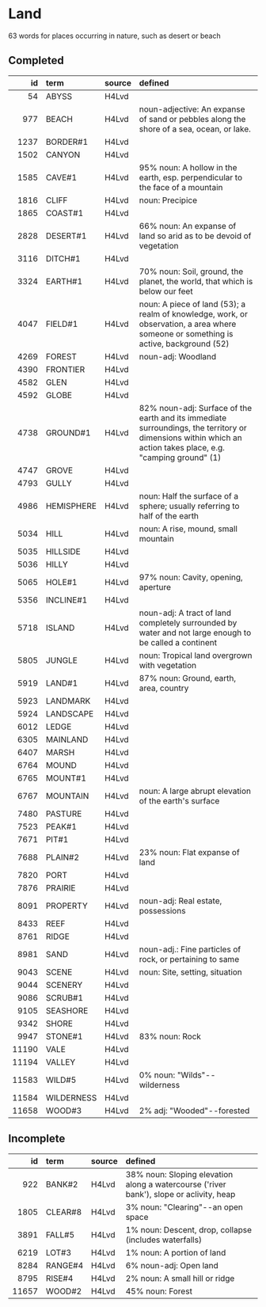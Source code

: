 # Land

63 words for places occurring in nature, such as desert or beach

## Completed

|    id | term       | source   | defined                                                                                                                                                        |
|------:|:-----------|:---------|:---------------------------------------------------------------------------------------------------------------------------------------------------------------|
|    54 | ABYSS      | H4Lvd    |                                                                                                                                                                |
|   977 | BEACH      | H4Lvd    | noun-adjective: An expanse of sand or pebbles along the shore of a sea,  ocean, or lake.                                                                       |
|  1237 | BORDER#1   | H4Lvd    |                                                                                                                                                                |
|  1502 | CANYON     | H4Lvd    |                                                                                                                                                                |
|  1585 | CAVE#1     | H4Lvd    | 95% noun: A hollow in the earth, esp. perpendicular to the face of a mountain                                                                                  |
|  1816 | CLIFF      | H4Lvd    | noun: Precipice                                                                                                                                                |
|  1865 | COAST#1    | H4Lvd    |                                                                                                                                                                |
|  2828 | DESERT#1   | H4Lvd    | 66% noun: An expanse of land so arid as to be devoid of vegetation                                                                                             |
|  3116 | DITCH#1    | H4Lvd    |                                                                                                                                                                |
|  3324 | EARTH#1    | H4Lvd    | 70% noun: Soil, ground, the planet, the world, that which is below our feet                                                                                    |
|  4047 | FIELD#1    | H4Lvd    | noun: A piece of land (53); a realm of knowledge, work, or observation,  a area where someone or something is active, background (52)                          |
|  4269 | FOREST     | H4Lvd    | noun-adj: Woodland                                                                                                                                             |
|  4390 | FRONTIER   | H4Lvd    |                                                                                                                                                                |
|  4582 | GLEN       | H4Lvd    |                                                                                                                                                                |
|  4592 | GLOBE      | H4Lvd    |                                                                                                                                                                |
|  4738 | GROUND#1   | H4Lvd    | 82% noun-adj: Surface of the earth and its immediate surroundings, the  territory or dimensions within which an action takes place, e.g. "camping  ground" (1) |
|  4747 | GROVE      | H4Lvd    |                                                                                                                                                                |
|  4793 | GULLY      | H4Lvd    |                                                                                                                                                                |
|  4986 | HEMISPHERE | H4Lvd    | noun: Half the surface of a sphere; usually referring to half of the earth                                                                                     |
|  5034 | HILL       | H4Lvd    | noun: A rise, mound, small mountain                                                                                                                            |
|  5035 | HILLSIDE   | H4Lvd    |                                                                                                                                                                |
|  5036 | HILLY      | H4Lvd    |                                                                                                                                                                |
|  5065 | HOLE#1     | H4Lvd    | 97% noun: Cavity, opening, aperture                                                                                                                            |
|  5356 | INCLINE#1  | H4Lvd    |                                                                                                                                                                |
|  5718 | ISLAND     | H4Lvd    | noun-adj: A tract of land completely surrounded by water and not large  enough to be called a continent                                                        |
|  5805 | JUNGLE     | H4Lvd    | noun: Tropical land overgrown with vegetation                                                                                                                  |
|  5919 | LAND#1     | H4Lvd    | 87% noun: Ground, earth, area, country                                                                                                                         |
|  5923 | LANDMARK   | H4Lvd    |                                                                                                                                                                |
|  5924 | LANDSCAPE  | H4Lvd    |                                                                                                                                                                |
|  6012 | LEDGE      | H4Lvd    |                                                                                                                                                                |
|  6305 | MAINLAND   | H4Lvd    |                                                                                                                                                                |
|  6407 | MARSH      | H4Lvd    |                                                                                                                                                                |
|  6764 | MOUND      | H4Lvd    |                                                                                                                                                                |
|  6765 | MOUNT#1    | H4Lvd    |                                                                                                                                                                |
|  6767 | MOUNTAIN   | H4Lvd    | noun: A large abrupt elevation of the earth's surface                                                                                                          |
|  7480 | PASTURE    | H4Lvd    |                                                                                                                                                                |
|  7523 | PEAK#1     | H4Lvd    |                                                                                                                                                                |
|  7671 | PIT#1      | H4Lvd    |                                                                                                                                                                |
|  7688 | PLAIN#2    | H4Lvd    | 23% noun: Flat expanse of land                                                                                                                                 |
|  7820 | PORT       | H4Lvd    |                                                                                                                                                                |
|  7876 | PRAIRIE    | H4Lvd    |                                                                                                                                                                |
|  8091 | PROPERTY   | H4Lvd    | noun-adj: Real estate, possessions                                                                                                                             |
|  8433 | REEF       | H4Lvd    |                                                                                                                                                                |
|  8761 | RIDGE      | H4Lvd    |                                                                                                                                                                |
|  8981 | SAND       | H4Lvd    | noun-adj.: Fine particles of rock, or pertaining to same                                                                                                       |
|  9043 | SCENE      | H4Lvd    | noun: Site, setting, situation                                                                                                                                 |
|  9044 | SCENERY    | H4Lvd    |                                                                                                                                                                |
|  9086 | SCRUB#1    | H4Lvd    |                                                                                                                                                                |
|  9105 | SEASHORE   | H4Lvd    |                                                                                                                                                                |
|  9342 | SHORE      | H4Lvd    |                                                                                                                                                                |
|  9947 | STONE#1    | H4Lvd    | 83% noun: Rock                                                                                                                                                 |
| 11190 | VALE       | H4Lvd    |                                                                                                                                                                |
| 11194 | VALLEY     | H4Lvd    |                                                                                                                                                                |
| 11583 | WILD#5     | H4Lvd    | 0% noun: "Wilds"--wilderness                                                                                                                                   |
| 11584 | WILDERNESS | H4Lvd    |                                                                                                                                                                |
| 11658 | WOOD#3     | H4Lvd    | 2% adj: "Wooded"--forested                                                                                                                                     |

## Incomplete

|    id | term    | source   | defined                                                                                  |
|------:|:--------|:---------|:-----------------------------------------------------------------------------------------|
|   922 | BANK#2  | H4Lvd    | 38% noun: Sloping elevation along a watercourse ('river bank'), slope  or aclivity, heap |
|  1805 | CLEAR#8 | H4Lvd    | 3% noun: "Clearing"--an open space                                                       |
|  3891 | FALL#5  | H4Lvd    | 1% noun: Descent, drop, collapse (includes waterfalls)                                   |
|  6219 | LOT#3   | H4Lvd    | 1% noun: A portion of land                                                               |
|  8284 | RANGE#4 | H4Lvd    | 6% noun-adj: Open land                                                                   |
|  8795 | RISE#4  | H4Lvd    | 2% noun: A small hill or ridge                                                           |
| 11657 | WOOD#2  | H4Lvd    | 45% noun: Forest                                                                         |